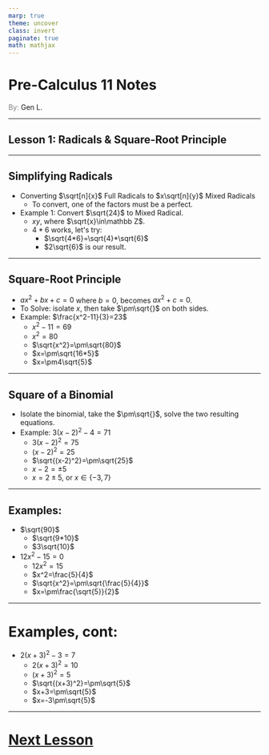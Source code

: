 ```yaml
---
marp: true
theme: uncover
class: invert
paginate: true
math: mathjax
---
```


# <!--fit--> Pre-Calculus 11 Notes
<span style="color:grey">By:</span> Gen L.

<!--_footer: In partnership with Hyperion University, 2023-->

---

## Lesson 1: Radicals & Square-Root Principle

---

## Simplifying Radicals

* Converting $\sqrt[n]{x}$ Full Radicals to $x\sqrt[n]{y}$ Mixed Radicals  
    * To convert, one of the factors must be a perfect.
* Example 1: Convert $\sqrt{24}$ to Mixed Radical.
    * $xy$, where $\sqrt{x}\in\mathbb Z$.
    * $4*6$ works, let's try:
        * $\sqrt{4*6}=\sqrt{4}*\sqrt{6}$
        * $2\sqrt{6}$ is our result.

---

## Square-Root Principle

* $ax^2+bx+c=0$ where $b=0$, becomes $ax^2+c=0$.
* To Solve: isolate $x$, then take $\pm\sqrt{}$ on both sides.
* Example: $\frac{x^2-11}{3}=23$
    * $x^2-11=69$
    * $x^2=80$
    * $\sqrt{x^2}=\pm\sqrt{80}$
    * $x=\pm\sqrt{16*5}$
    * $x=\pm4\sqrt{5}$

---

## Square of a Binomial

* Isolate the binomial, take the $\pm\sqrt{}$, solve the two resulting equations.
* Example: $3(x-2)^2-4=71$
    * $3(x-2)^2=75$
    * $(x-2)^2=25$
    * $\sqrt{(x-2)^2}=\pm\sqrt{25}$
    * $x-2=\pm5$
    * $x=2\pm5$, or $x\in\{-3,7\}$

---

## Examples:

* $\sqrt{90}$
    * $\sqrt{9*10}$
    * $3\sqrt{10}$
* $12x^2-15=0$
    * $12x^2=15$
    * $x^2=\frac{5}{4}$
    * $\sqrt{x^2}=\pm\sqrt{\frac{5}{4}}$
    * $x=\pm\frac{\sqrt{5}}{2}$

---

# Examples, cont:

* $2(x+3)^2-3=7$
    * $2(x+3)^2=10$
    * $(x+3)^2=5$
    * $\sqrt{(x+3)^2}=\pm\sqrt{5}$
    * $x+3=\pm\sqrt{5}$
    * $x=-3\pm\sqrt{5}$

---

# [Next Lesson](Lesson%202.html) 


